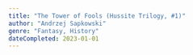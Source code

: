 ```yaml
---
title: "The Tower of Fools (Hussite Trilogy, #1)"
author: "Andrzej Sapkowski"
genre: "Fantasy, History"
dateCompleted: 2023-01-01
---
```


